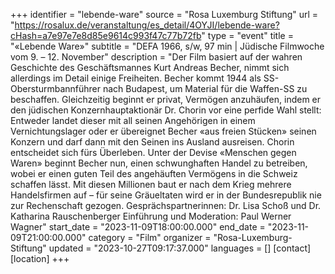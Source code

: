 +++
identifier = "lebende-ware"
source = "Rosa Luxemburg Stiftung"
url = "https://rosalux.de/veranstaltung/es_detail/4OYJI/lebende-ware?cHash=a7e97e7e8d85e9614c993f47c77b72fb"
type = "event"
title = "«Lebende Ware»"
subtitle = "DEFA 1966, s/w, 97 min | Jüdische Filmwoche  vom 9. – 12. November"
description = "Der Film basiert auf der wahren Geschichte des Geschäftsmannes Kurt Andreas Becher, nimmt sich allerdings im Detail einige Freiheiten. Becher kommt 1944 als SS-Obersturmbannführer nach Budapest, um Material für die Waffen-SS zu beschaffen. Gleichzeitig beginnt er privat, Vermögen anzuhäufen, indem er den jüdischen Konzernhauptaktionär Dr. Chorin vor eine perfide Wahl stellt: Entweder landet dieser mit all seinen Angehörigen in einem Vernichtungslager oder er übereignet Becher «aus freien Stücken» seinen Konzern und darf dann mit den Seinen ins Ausland ausreisen. Chorin entscheidet sich fürs Überleben. Unter der Devise «Menschen gegen Waren» beginnt Becher nun, einen schwunghaften Handel zu betreiben, wobei er einen guten Teil des angehäuften Vermögens in die Schweiz schaffen lässt. Mit diesen Millionen baut er nach dem Krieg mehrere Handelsfirmen auf – für seine Gräueltaten wird er in der Bundesrepublik nie zur Rechenschaft gezogen.
Gesprächspartnerinnen: Dr. Lisa Schoß und Dr. Katharina Rauschenberger
Einführung und Moderation: Paul Werner Wagner"
start_date = "2023-11-09T18:00:00.000"
end_date = "2023-11-09T21:00:00.000"
category = "Film"
organizer = "Rosa-Luxemburg-Stiftung"
updated = "2023-10-27T09:17:37.000"
languages = []
[contact]
[location]
+++
